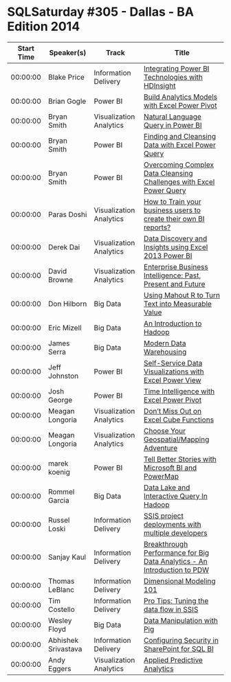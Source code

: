 # SQLSaturday #305 - Dallas - BA Edition 2014
Start Time|Speaker(s)|Track|Title
---|---|---|---
00:00:00|Blake Price|Information Delivery|[Integrating Power BI Technologies with HDInsight](10616.md)
00:00:00|Brian Gogle|Power BI|[Build Analytics Models with Excel Power Pivot](10754.md)
00:00:00|Bryan Smith|Visualization  Analytics|[Natural Language Query in Power BI](11037.md)
00:00:00|Bryan Smith|Power BI|[Finding and Cleansing Data with Excel Power Query](11038.md)
00:00:00|Bryan Smith|Power BI|[Overcoming Complex Data Cleansing Challenges with Excel Power Query](11039.md)
00:00:00|Paras Doshi|Visualization  Analytics|[How to Train your business users to create their own BI reports?](11825.md)
00:00:00|Derek Dai|Visualization  Analytics|[Data Discovery and Insights using Excel 2013 Power BI](12139.md)
00:00:00|David Browne|Visualization  Analytics|[Enterprise Business Intelligence: Past, Present and Future](12894.md)
00:00:00|Don Hilborn|Big Data|[Using Mahout  R to Turn Text into Measurable Value](13364.md)
00:00:00|Eric Mizell|Big Data|[An Introduction to Hadoop](13783.md)
00:00:00|James Serra|Big Data|[Modern Data Warehousing](15579.md)
00:00:00|Jeff Johnston|Power BI|[Self-Service Data Visualizations with Excel Power View](16872.md)
00:00:00|Josh George|Power BI|[Time Intelligence with Excel Power Pivot](17520.md)
00:00:00|Meagan Longoria|Visualization  Analytics|[Don’t Miss Out on Excel Cube Functions](19194.md)
00:00:00|Meagan Longoria|Visualization  Analytics|[Choose Your Geospatial/Mapping Adventure](19195.md)
00:00:00|marek koenig|Power BI|[Tell Better Stories with Microsoft BI and PowerMap](19508.md)
00:00:00|Rommel Garcia|Big Data|[Data Lake and Interactive Query In Hadoop](22968.md)
00:00:00|Russel Loski|Information Delivery|[SSIS project deployments with multiple developers](23684.md)
00:00:00|Sanjay Kaul|Information Delivery|[Breakthrough Performance for Big Data Analytics - An Introduction to PDW](24578.md)
00:00:00|Thomas LeBlanc|Information Delivery|[Dimensional Modeling 101](26527.md)
00:00:00|Tim Costello|Information Delivery|[Pro Tips:  Tuning the data flow in SSIS](26799.md)
00:00:00|Wesley Floyd|Big Data|[Data Manipulation with Pig](28166.md)
00:00:00|Abhishek Srivastava|Information Delivery|[Configuring Security in SharePoint for SQL BI](8930.md)
00:00:00|Andy Eggers|Visualization  Analytics|[Applied Predictive Analytics](9972.md)
